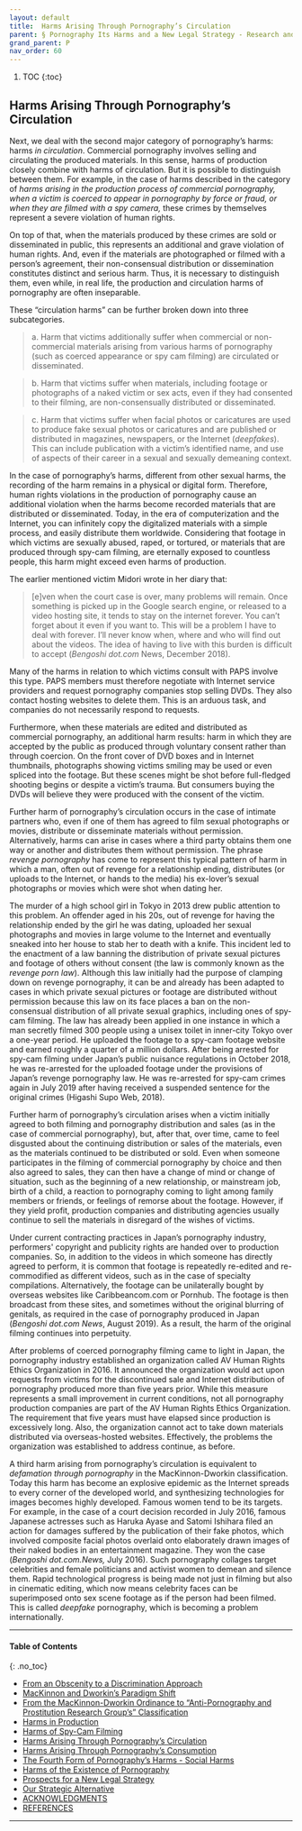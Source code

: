 ```yaml
---
layout: default
title:  Harms Arising Through Pornography’s Circulation  
parent: § Pornography Its Harms and a New Legal Strategy - Research and Experience in Japan 
grand_parent: P 
nav_order: 60 
---
```

<style>
.dont-break-out {
  /* These are technically the same, but use both */
  overflow-wrap: break-word;
  word-wrap: break-word;

     -ms-word-break: break-all;
  /* This is the dangerous one in WebKit, as it breaks things wherever */
  word-break: break-all;
  /* Instead use this non-standard one: */
  word-break: break-word;
}

.youtube-container {
    position: relative;
    width: 100%;
    height: 0;
    padding-bottom: 56.25%;
}
.youtube-video {
    position: absolute;
    top: 0;
    left: 0;
    width: 100%;
    height: 100%;
}

</style>

<div class="dont-break-out" markdown="1">

1. TOC
{:toc}

## Harms Arising Through Pornography’s Circulation
Next, we deal with the second major category of pornography’s harms: harms *in circulation*. Commercial pornography involves selling and circulating the produced materials. In this sense, harms of production closely combine with harms of circulation. But it is possible to distinguish between them. For example, in the case of harms described in the category of *harms arising in the production process of commercial pornography, when a victim is coerced to appear in pornography by force or fraud, or when they are filmed with a spy camera,* these crimes by themselves represent a severe violation of human rights.

On top of that, when the materials produced by these crimes are sold or disseminated in public, this represents an additional and grave violation of human rights. And, even if the materials are photographed or filmed with a person’s agreement, their non-consensual distribution or dissemination constitutes distinct and serious harm. Thus, it is necessary to distinguish them, even while, in real life, the production and circulation harms of pornography are often inseparable.

These “circulation harms” can be further broken down into three subcategories. 

> a. Harm that victims additionally suffer when commercial or non-commercial materials arising from various harms of pornography (such as coerced appearance or spy cam filming) are circulated or disseminated. 

> b. Harm that victims suffer when materials, including footage or photographs of a naked victim or sex acts, even if they had consented to their filming, are non-consensually distributed or disseminated. 

> c. Harm that victims suffer when facial photos or caricatures are used to produce fake sexual photos or caricatures and are published or distributed in magazines, newspapers, or the Internet (*deepfakes*). This can include publication with a victim’s identified name, and use of aspects of their career in a sexual and sexually demeaning context.

In the case of pornography’s harms, different from other sexual harms, the recording of the harm remains in a physical or digital form. Therefore, human rights violations in the production of pornography cause an additional violation when the harms become recorded materials that are distributed or disseminated. Today, in the era of computerization and the Internet, you can infinitely copy the digitalized materials with a simple process, and easily distribute them worldwide. Considering that footage in which victims are sexually abused, raped, or tortured, or materials that are produced through spy-cam filming, are eternally exposed to countless people, this harm might exceed even harms of production.

The earlier mentioned victim Midori wrote in her diary that:

> [e]ven when the court case is over, many problems will remain. Once something is picked up in the Google search engine, or released to a video hosting site, it tends to stay on the internet forever. You can’t forget about it even if you want to. This will be a problem I have to deal with forever. I’ll never know when, where and who will find out about the videos. The idea of having to live with this burden is difficult to accept (*Bengoshi dot.com* News, December 2018).

Many of the harms in relation to which victims consult with PAPS involve this type. PAPS members must therefore negotiate with Internet service providers and request pornography companies stop selling DVDs. They also contact hosting websites to delete them. This is an arduous task, and companies do not necessarily respond to requests.

Furthermore, when these materials are edited and distributed as commercial pornography, an additional harm results: harm in which they are accepted by the public as produced through voluntary consent rather than through coercion. On the front cover of DVD boxes and in Internet thumbnails, photographs showing victims smiling may be used or even spliced into the footage. But these scenes might be shot before full-fledged shooting begins or despite a victim’s trauma. But consumers buying the DVDs will believe they were produced with the consent of the victim.

Further harm of pornography’s circulation occurs in the case of intimate partners who, even if one of them has agreed to film sexual photographs or movies, distribute or disseminate materials without permission. Alternatively, harms can arise in cases where a third party obtains them one way or another and distributes them without permission. The phrase *revenge pornography* has come to represent this typical pattern of harm in which a man, often out of revenge for a relationship ending, distributes (or uploads to the Internet, or hands to the media) his ex-lover’s sexual photographs or movies which were shot when dating her.

The murder of a high school girl in Tokyo in 2013 drew public attention to this problem. An offender aged in his 20s, out of revenge for having the relationship ended by the girl he was dating, uploaded her sexual photographs and movies in large volume to the Internet and eventually sneaked into her house to stab her to death with a knife. This incident led to the enactment of a law banning the distribution of private sexual pictures and footage of others without consent (the law is commonly known as the *revenge porn law*). Although this law initially had the purpose of clamping down on revenge pornography, it can be and already has been adapted to cases in which private sexual pictures or footage are distributed without permission because this law on its face places a ban on the non-consensual distribution of all private sexual graphics, including ones of spy-cam filming. The law has already been applied in one instance in which a man secretly filmed 300 people using a unisex toilet in inner-city Tokyo over a one-year period. He uploaded the footage to a spy-cam footage website and earned roughly a quarter of a million dollars. After being arrested for spy-cam filming under Japan’s public nuisance regulations in October 2018, he was re-arrested for the uploaded footage under the provisions of Japan’s revenge pornography law. He was re-arrested for spy-cam crimes again in July 2019 after having received a suspended sentence for the original crimes (Higashi Supo Web, 2018).

Further harm of pornography’s circulation arises when a victim initially agreed to both filming and pornography distribution and sales (as in the case of commercial pornography), but, after that, over time, came to feel disgusted about the continuing distribution or sales of the materials, even as the materials continued to be distributed or sold. Even when someone participates in the filming of commercial pornography by choice and then also agreed to sales, they can then have a change of mind or change of situation, such as the beginning of a new relationship, or mainstream job, birth of a child, a reaction to pornography coming to light among family members or friends, or feelings of remorse about the footage. However, if they yield profit, production companies and distributing agencies usually continue to sell the materials in disregard of the wishes of victims.

Under current contracting practices in Japan’s pornography industry, performers' copyright and publicity rights are handed over to production companies. So, in addition to the videos in which someone has directly agreed to perform, it is common that footage is repeatedly re-edited and re-commodified as different videos, such as in the case of specialty compilations. Alternatively, the footage can be unilaterally bought by overseas websites like Caribbeancom.com or Pornhub. The footage is then broadcast from these sites, and sometimes without the original blurring of genitals, as required in the case of pornography produced in Japan (*Bengoshi dot.com News*, August 2019). As a result, the harm of the original filming continues into perpetuity.

After problems of coerced pornography filming came to light in Japan, the pornography industry established an organization called AV Human Rights Ethics Organization in 2016. It announced the organization would act upon requests from victims for the discontinued sale and Internet distribution of pornography produced more than five years prior. While this measure represents a small improvement in current conditions, not all pornography production companies are part of the AV Human Rights Ethics Organization. The requirement that five years must have elapsed since production is excessively long. Also, the organization cannot act to take down materials distributed via overseas-hosted websites. Effectively, the problems the organization was established to address continue, as before.

A third harm arising from pornography’s circulation is equivalent to *defamation through pornography* in the MacKinnon-Dworkin classification. Today this harm has become an explosive epidemic as the Internet spreads to every corner of the developed world, and synthesizing technologies for images becomes highly developed. Famous women tend to be its targets. For example, in the case of a court decision recorded in July 2016, famous Japanese actresses such as Haruka Ayase and Satomi Ishihara filed an action for damages suffered by the publication of their fake photos, which involved composite facial photos overlaid onto elaborately drawn images of their naked bodies in an entertainment magazine. They won the case (*Bengoshi dot.com.News,* July 2016). Such pornography collages target celebrities and female politicians and activist women to demean and silence them. Rapid technological progress is being made not just in filming but also in cinematic editing, which now means celebrity faces can be superimposed onto sex scene footage as if the person had been filmed. This is called *deepfake* pornography, which is becoming a problem internationally.

***

#### Table of Contents
{: .no_toc}

<ul><li> <a href="/docs/pornography/Pornography-Its-Harms-and-a-New-Legal-Strategy-Research-and-Experience-in-Japan-1/">From an Obscenity to a Discrimination Approach</a></li><li> <a href="/docs/pornography/Pornography-Its-Harms-and-a-New-Legal-Strategy-Research-and-Experience-in-Japan-2/">MacKinnon and Dworkin’s Paradigm Shift</a></li><li> <a href="/docs/pornography/Pornography-Its-Harms-and-a-New-Legal-Strategy-Research-and-Experience-in-Japan-3/">From the MacKinnon-Dworkin Ordinance to “Anti-Pornography and Prostitution Research Group’s” Classification</a></li><li> <a href="/docs/pornography/Pornography-Its-Harms-and-a-New-Legal-Strategy-Research-and-Experience-in-Japan-4/">Harms in Production</a></li><li> <a href="/docs/pornography/Pornography-Its-Harms-and-a-New-Legal-Strategy-Research-and-Experience-in-Japan-5/">Harms of Spy-Cam Filming</a></li><li> <a href="/docs/pornography/Pornography-Its-Harms-and-a-New-Legal-Strategy-Research-and-Experience-in-Japan-6/">Harms Arising Through Pornography’s Circulation</a></li><li> <a href="/docs/pornography/Pornography-Its-Harms-and-a-New-Legal-Strategy-Research-and-Experience-in-Japan-7/">Harms Arising Through Pornography’s Consumption</a></li><li> <a href="/docs/pornography/Pornography-Its-Harms-and-a-New-Legal-Strategy-Research-and-Experience-in-Japan-8/">The Fourth Form of Pornography’s Harms - Social Harms</a></li><li> <a href="/docs/pornography/Pornography-Its-Harms-and-a-New-Legal-Strategy-Research-and-Experience-in-Japan-9/">Harms of the Existence of Pornography</a></li><li> <a href="/docs/pornography/Pornography-Its-Harms-and-a-New-Legal-Strategy-Research-and-Experience-in-Japan-10/">Prospects for a New Legal Strategy</a></li><li> <a href="/docs/pornography/Pornography-Its-Harms-and-a-New-Legal-Strategy-Research-and-Experience-in-Japan-11/">Our Strategic Alternative</a></li><li> <a href="/docs/pornography/Pornography-Its-Harms-and-a-New-Legal-Strategy-Research-and-Experience-in-Japan-12/">ACKNOWLEDGMENTS</a></li><li> <a href="/docs/pornography/Pornography-Its-Harms-and-a-New-Legal-Strategy-Research-and-Experience-in-Japan-13/">REFERENCES</a></li></ul>

***

</div>

